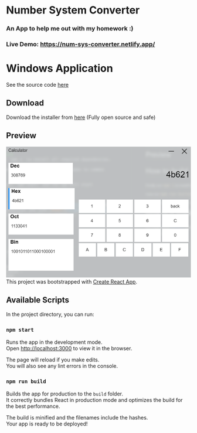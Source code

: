 # Number System Converter

### An App to help me out with my homework :)

### Live Demo: https://num-sys-converter.netlify.app/

# Windows Application
See the source code [here](https://github.com/tusharb05/number-system-converter/tree/main/windows)
## Download
Download the installer from [here](https://github.com/tusharb05/number-system-converter/raw/main/windows/downloads/number-system-converter%20Setup%201.0.0.exe) (Fully open source and safe)
## Preview
![img](./windows/assets/preview.png)
This project was bootstrapped with [Create React App](https://github.com/facebook/create-react-app).

## Available Scripts

In the project directory, you can run:

### `npm start`

Runs the app in the development mode.\
Open [http://localhost:3000](http://localhost:3000) to view it in the browser.

The page will reload if you make edits.\
You will also see any lint errors in the console.

### `npm run build`

Builds the app for production to the `build` folder.\
It correctly bundles React in production mode and optimizes the build for the best performance.

The build is minified and the filenames include the hashes.\
Your app is ready to be deployed!

